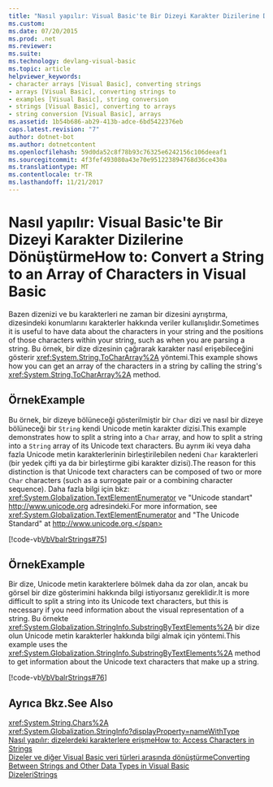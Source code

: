 ```yaml
---
title: "Nasıl yapılır: Visual Basic'te Bir Dizeyi Karakter Dizilerine Dönüştürme"
ms.custom: 
ms.date: 07/20/2015
ms.prod: .net
ms.reviewer: 
ms.suite: 
ms.technology: devlang-visual-basic
ms.topic: article
helpviewer_keywords:
- character arrays [Visual Basic], converting strings
- arrays [Visual Basic], converting strings to
- examples [Visual Basic], string conversion
- strings [Visual Basic], converting to arrays
- string conversion [Visual Basic], arrays
ms.assetid: 1b54b686-ab29-413b-adce-6bd5422376eb
caps.latest.revision: "7"
author: dotnet-bot
ms.author: dotnetcontent
ms.openlocfilehash: 59d0da52c8f78b93c76325e6242156c106deeaf1
ms.sourcegitcommit: 4f3fef493080a43e70e951223894768d36ce430a
ms.translationtype: MT
ms.contentlocale: tr-TR
ms.lasthandoff: 11/21/2017
---
```

# <a name="how-to-convert-a-string-to-an-array-of-characters-in-visual-basic"></a><span data-ttu-id="1dc43-102">Nasıl yapılır: Visual Basic'te Bir Dizeyi Karakter Dizilerine Dönüştürme</span><span class="sxs-lookup"><span data-stu-id="1dc43-102">How to: Convert a String to an Array of Characters in Visual Basic</span></span>
<span data-ttu-id="1dc43-103">Bazen dizenizi ve bu karakterleri ne zaman bir dizesini ayrıştırma, dizesindeki konumlarını karakterler hakkında veriler kullanışlıdır.</span><span class="sxs-lookup"><span data-stu-id="1dc43-103">Sometimes it is useful to have data about the characters in your string and the positions of those characters within your string, such as when you are parsing a string.</span></span> <span data-ttu-id="1dc43-104">Bu örnek, bir dize dizesinin çağırarak karakter nasıl erişebileceğini gösterir <xref:System.String.ToCharArray%2A> yöntemi.</span><span class="sxs-lookup"><span data-stu-id="1dc43-104">This example shows how you can get an array of the characters in a string by calling the string's <xref:System.String.ToCharArray%2A> method.</span></span>  
  
## <a name="example"></a><span data-ttu-id="1dc43-105">Örnek</span><span class="sxs-lookup"><span data-stu-id="1dc43-105">Example</span></span>  
 <span data-ttu-id="1dc43-106">Bu örnek, bir dizeye bölüneceği gösterilmiştir bir `Char` dizi ve nasıl bir dizeye bölüneceği bir `String` kendi Unicode metin karakter dizisi.</span><span class="sxs-lookup"><span data-stu-id="1dc43-106">This example demonstrates how to split a string into a `Char` array, and how to split a string into a `String` array of its Unicode text characters.</span></span> <span data-ttu-id="1dc43-107">Bu ayrım iki veya daha fazla Unicode metin karakterlerinin birleştirilebilen nedeni `Char` karakterleri (bir yedek çifti ya da bir birleştirme gibi karakter dizisi).</span><span class="sxs-lookup"><span data-stu-id="1dc43-107">The reason for this distinction is that Unicode text characters can be composed of two or more `Char` characters (such as a surrogate pair or a combining character sequence).</span></span> <span data-ttu-id="1dc43-108">Daha fazla bilgi için bkz: <xref:System.Globalization.TextElementEnumerator> ve "Unicode standart" http://www.unicode.org adresindeki.</span><span class="sxs-lookup"><span data-stu-id="1dc43-108">For more information, see <xref:System.Globalization.TextElementEnumerator> and "The Unicode Standard" at http://www.unicode.org.</span></span>  
  
 [!code-vb[VbVbalrStrings#75](../../../../visual-basic/language-reference/functions/codesnippet/VisualBasic/how-to-convert-a-string-to-an-array-of-characters_1.vb)]  
  
## <a name="example"></a><span data-ttu-id="1dc43-109">Örnek</span><span class="sxs-lookup"><span data-stu-id="1dc43-109">Example</span></span>  
 <span data-ttu-id="1dc43-110">Bir dize, Unicode metin karakterlere bölmek daha da zor olan, ancak bu görsel bir dize gösterimini hakkında bilgi istiyorsanız gereklidir.</span><span class="sxs-lookup"><span data-stu-id="1dc43-110">It is more difficult to split a string into its Unicode text characters, but this is necessary if you need information about the visual representation of a string.</span></span> <span data-ttu-id="1dc43-111">Bu örnekte <xref:System.Globalization.StringInfo.SubstringByTextElements%2A> bir dize olun Unicode metin karakterler hakkında bilgi almak için yöntemi.</span><span class="sxs-lookup"><span data-stu-id="1dc43-111">This example uses the <xref:System.Globalization.StringInfo.SubstringByTextElements%2A> method to get information about the Unicode text characters that make up a string.</span></span>  
  
 [!code-vb[VbVbalrStrings#76](../../../../visual-basic/language-reference/functions/codesnippet/VisualBasic/how-to-convert-a-string-to-an-array-of-characters_2.vb)]  
  
## <a name="see-also"></a><span data-ttu-id="1dc43-112">Ayrıca Bkz.</span><span class="sxs-lookup"><span data-stu-id="1dc43-112">See Also</span></span>  
 <xref:System.String.Chars%2A>  
 <xref:System.Globalization.StringInfo?displayProperty=nameWithType>  
 [<span data-ttu-id="1dc43-113">Nasıl yapılır: dizelerdeki karakterlere erişme</span><span class="sxs-lookup"><span data-stu-id="1dc43-113">How to: Access Characters in Strings</span></span>](../../../../visual-basic/programming-guide/language-features/strings/how-to-access-characters-in-strings.md)  
 [<span data-ttu-id="1dc43-114">Dizeler ve diğer Visual Basic veri türleri arasında dönüştürme</span><span class="sxs-lookup"><span data-stu-id="1dc43-114">Converting Between Strings and Other Data Types in Visual Basic</span></span>](../../../../visual-basic/programming-guide/language-features/strings/converting-between-strings-and-other-data-types.md)  
 [<span data-ttu-id="1dc43-115">Dizeleri</span><span class="sxs-lookup"><span data-stu-id="1dc43-115">Strings</span></span>](../../../../visual-basic/programming-guide/language-features/strings/index.md)
